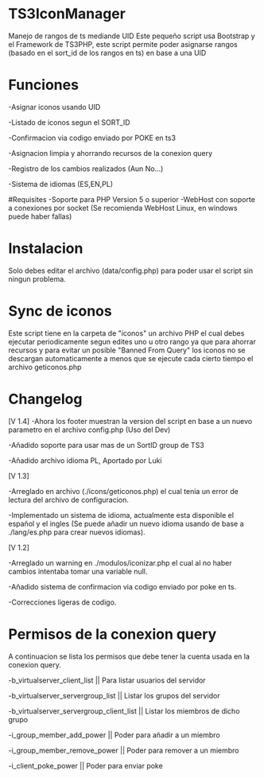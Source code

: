# TS3IconManager
Manejo de rangos de ts mediande UID
Este pequeño script usa Bootstrap y el Framework de TS3PHP, este script permite poder asignarse rangos (basado en el sort_id de los rangos en ts) en base a una UID 

# Funciones

-Asignar iconos usando UID

-Listado de iconos segun el SORT_ID

-Confirmacion via codigo enviado por POKE en ts3

-Asignacion limpia y ahorrando recursos de la conexion query

-Registro de los cambios realizados (Aun No...)

-Sistema de idiomas (ES,EN,PL)

#Requisites
-Soporte para PHP Version 5 o superior
-WebHost con soporte a conexiones por socket (Se recomienda WebHost Linux, en windows puede haber fallas)

# Instalacion
Solo debes editar el archivo (data/config.php) para poder usar el script sin ningun problema.

# Sync de iconos
Este script tiene en la carpeta de "iconos" un archivo PHP el cual debes ejecutar periodicamente segun edites uno u otro rango ya que para ahorrar recursos y para evitar un posible "Banned From Query" los iconos no se descargan automaticamente a menos que se ejecute cada cierto tiempo el archivo geticonos.php

# Changelog
[V 1.4]
-Ahora los footer muestran la version del script en base a un nuevo parametro en el archivo config.php (Uso del Dev)

-Añadido soporte para usar mas de un SortID group de TS3

-Añadido archivo idioma PL, Aportado por Luki

[V 1.3]

-Arreglado en archivo (./icons/geticonos.php) el cual tenia un error de lectura del archivo de configuracion.

-Implementado un sistema de idioma, actualmente esta disponible el español y el ingles (Se puede añadir un nuevo idioma usando de base a ./lang/es.php para crear nuevos idiomas).

[V 1.2]

-Arreglado un warning en ./modulos/iconizar.php el cual al no haber cambios intentaba tomar una variable null.

-Añadido sistema de confirmacion via codigo enviado por poke en ts.

-Correcciones ligeras de codigo.

# Permisos de la conexion query
A continuacion se lista los permisos que debe tener la cuenta usada en la conexion query.

-b_virtualserver_client_list || Para listar usuarios del servidor

-b_virtualserver_servergroup_list || Listar los grupos del servidor

-b_virtualserver_servergroup_client_list || Listar los miembros de dicho grupo

-i_group_member_add_power || Poder para añadir a un miembro

-i_group_member_remove_power || Poder para remover a un miembro

-i_client_poke_power || Poder para enviar poke

